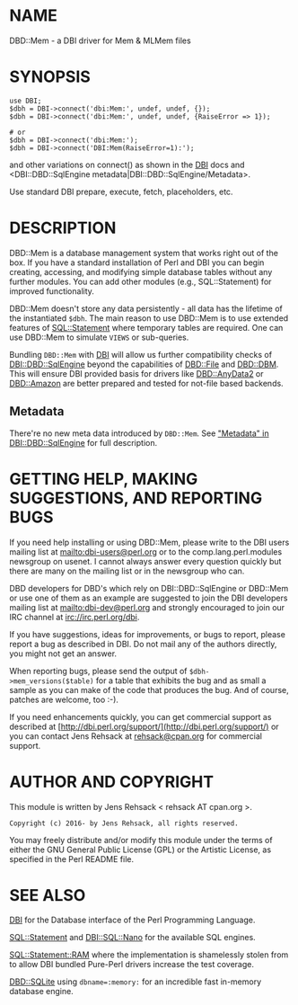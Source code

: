 # NAME

DBD::Mem - a DBI driver for Mem & MLMem files

# SYNOPSIS

    use DBI;
    $dbh = DBI->connect('dbi:Mem:', undef, undef, {});
    $dbh = DBI->connect('dbi:Mem:', undef, undef, {RaiseError => 1});

    # or
    $dbh = DBI->connect('dbi:Mem:');
    $dbh = DBI->connect('DBI:Mem(RaiseError=1):');

and other variations on connect() as shown in the [DBI](https://metacpan.org/pod/DBI) docs and
<DBI::DBD::SqlEngine metadata|DBI::DBD::SqlEngine/Metadata>.

Use standard DBI prepare, execute, fetch, placeholders, etc.

# DESCRIPTION

DBD::Mem is a database management system that works right out of the box.
If you have a standard installation of Perl and DBI you can begin creating,
accessing, and modifying simple database tables without any further modules.
You can add other modules (e.g., SQL::Statement) for improved functionality.

DBD::Mem doesn't store any data persistently - all data has the lifetime of
the instantiated `$dbh`. The main reason to use DBD::Mem is to use extended
features of [SQL::Statement](https://metacpan.org/pod/SQL%3A%3AStatement) where temporary tables are required. One can
use DBD::Mem to simulate `VIEWS` or sub-queries.

Bundling `DBD::Mem` with [DBI](https://metacpan.org/pod/DBI) will allow us further compatibility checks
of [DBI::DBD::SqlEngine](https://metacpan.org/pod/DBI%3A%3ADBD%3A%3ASqlEngine) beyond the capabilities of [DBD::File](https://metacpan.org/pod/DBD%3A%3AFile) and
[DBD::DBM](https://metacpan.org/pod/DBD%3A%3ADBM). This will ensure DBI provided basis for drivers like
[DBD::AnyData2](https://metacpan.org/pod/DBD%3A%3AAnyData2) or [DBD::Amazon](https://metacpan.org/pod/DBD%3A%3AAmazon) are better prepared and tested for
not-file based backends.

## Metadata

There're no new meta data introduced by `DBD::Mem`. See
["Metadata" in DBI::DBD::SqlEngine](https://metacpan.org/pod/DBI%3A%3ADBD%3A%3ASqlEngine#Metadata) for full description.

# GETTING HELP, MAKING SUGGESTIONS, AND REPORTING BUGS

If you need help installing or using DBD::Mem, please write to the DBI
users mailing list at [mailto:dbi-users@perl.org](mailto:dbi-users@perl.org) or to the
comp.lang.perl.modules newsgroup on usenet.  I cannot always answer
every question quickly but there are many on the mailing list or in
the newsgroup who can.

DBD developers for DBD's which rely on DBI::DBD::SqlEngine or DBD::Mem or
use one of them as an example are suggested to join the DBI developers
mailing list at [mailto:dbi-dev@perl.org](mailto:dbi-dev@perl.org) and strongly encouraged to join our
IRC channel at [irc://irc.perl.org/dbi](irc://irc.perl.org/dbi).

If you have suggestions, ideas for improvements, or bugs to report, please
report a bug as described in DBI. Do not mail any of the authors directly,
you might not get an answer.

When reporting bugs, please send the output of `$dbh->mem_versions($table)`
for a table that exhibits the bug and as small a sample as you can make of
the code that produces the bug.  And of course, patches are welcome, too
:-).

If you need enhancements quickly, you can get commercial support as
described at [http://dbi.perl.org/support/](http://dbi.perl.org/support/) or you can contact Jens Rehsack
at rehsack@cpan.org for commercial support.

# AUTHOR AND COPYRIGHT

This module is written by Jens Rehsack < rehsack AT cpan.org >.

    Copyright (c) 2016- by Jens Rehsack, all rights reserved.

You may freely distribute and/or modify this module under the terms of
either the GNU General Public License (GPL) or the Artistic License, as
specified in the Perl README file.

# SEE ALSO

[DBI](https://metacpan.org/pod/DBI) for the Database interface of the Perl Programming Language.

[SQL::Statement](https://metacpan.org/pod/SQL%3A%3AStatement) and [DBI::SQL::Nano](https://metacpan.org/pod/DBI%3A%3ASQL%3A%3ANano) for the available SQL engines.

[SQL::Statement::RAM](https://metacpan.org/pod/SQL%3A%3AStatement%3A%3ARAM) where the implementation is shamelessly stolen from
to allow DBI bundled Pure-Perl drivers increase the test coverage.

[DBD::SQLite](https://metacpan.org/pod/DBD%3A%3ASQLite) using `dbname=:memory:` for an incredible fast in-memory database engine.
